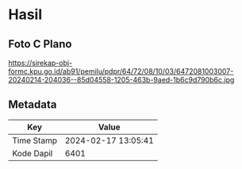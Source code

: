 # Hasil

## Foto C Plano

https://sirekap-obj-formc.kpu.go.id/ab91/pemilu/pdpr/64/72/08/10/03/6472081003007-20240214-204036--85d04558-1205-463b-9aed-1b6c9d790b6c.jpg


## Metadata

| Key        | Value               |
| ---------- | ------------------- |
| Time Stamp | 2024-02-17 13:05:41 |
| Kode Dapil | 6401                |



